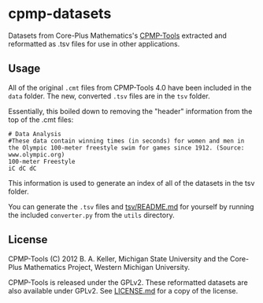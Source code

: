 # cpmp-datasets

Datasets from Core-Plus Mathematics's [CPMP-Tools](http://www.core-plusmath.org/CPMP-Tools/) extracted and reformatted as .tsv files for use in other applications.

## Usage
All of the original `.cmt` files from CPMP-Tools 4.0 have been included in the `data` folder.
The new, converted `.tsv` files are in the `tsv` folder.

Essentially, this boiled down to removing the "header" information from the top of the .cmt files:
```
# Data Analysis
#These data contain winning times (in seconds) for women and men in the Olympic 100-meter freestyle swim for games since 1912. (Source: www.olympic.org)
100-meter Freestyle
iC dC dC
```

This information is used to generate an index of all of the datasets in the tsv folder.

You can generate the `.tsv` files and [tsv/README.md](tsv/README.md) for yourself by running the included `converter.py` from the `utils` directory.

## License

CPMP-Tools (C) 2012 B. A. Keller, Michigan State University and the Core-Plus Mathematics Project, Western Michigan University.

CPMP-Tools is released under the GPLv2. These reformatted datasets are also available under GPLv2. See [LICENSE.md](LICENSE.md) for a copy of the license.
